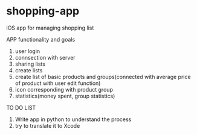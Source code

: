 # shopping-app
iOS app for managing shopping list

APP functionality and goals
1. user login
2. connsection with server
3. sharing lists
4. create lists
5. create list of basic products and groups(connected with average price of product with user edit function)
6. icon corresponding with product group
7. statistics(money spent, group statistics)


TO DO LIST
1. Write app in python to understand the process
2. try to translate it to Xcode




